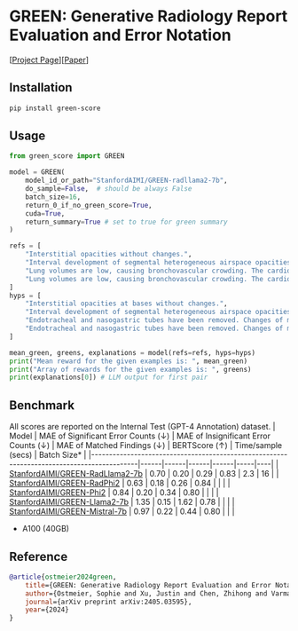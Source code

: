 # GREEN: Generative Radiology Report Evaluation and Error Notation
[[Project Page](https://stanford-aimi.github.io/green.html)][[Paper](https://arxiv.org/pdf/2405.03595)]

## Installation

```bash
pip install green-score
```

## Usage

```python
from green_score import GREEN

model = GREEN(
    model_id_or_path="StanfordAIMI/GREEN-radllama2-7b",
    do_sample=False,  # should be always False
    batch_size=16,
    return_0_if_no_green_score=True,
    cuda=True,
    return_summary=True # set to true for green summary
)

refs = [
    "Interstitial opacities without changes.",
    "Interval development of segmental heterogeneous airspace opacities throughout the lungs . No significant pneumothorax or pleural effusion . Bilateral calcified pleural plaques are scattered throughout the lungs . The heart is not significantly enlarged .",
    "Lung volumes are low, causing bronchovascular crowding. The cardiomediastinal silhouette is unremarkable. No focal consolidation, pleural effusion, or pneumothorax detected. Within the limitations of chest radiography, osseous structures are unremarkable.",
    "Lung volumes are low, causing bronchovascular crowding. The cardiomediastinal silhouette is unremarkable. No focal consolidation, pleural effusion, or pneumothorax detected. Within the limitations of chest radiography, osseous structures are unremarkable.",
]
hyps = [
    "Interstitial opacities at bases without changes.",
    "Interval development of segmental heterogeneous airspace opacities throughout the lungs . No significant pneumothorax or pleural effusion . Bilateral calcified pleural plaques are scattered throughout the lungs . The heart is not significantly enlarged .",
    "Endotracheal and nasogastric tubes have been removed. Changes of median sternotomy, with continued leftward displacement of the fourth inferiomost sternal wire. There is continued moderate-to-severe enlargement of the cardiac silhouette. Pulmonary aeration is slightly improved, with residual left lower lobe atelectasis. Stable central venous congestion and interstitial pulmonary edema. Small bilateral pleural effusions are unchanged.",
    "Endotracheal and nasogastric tubes have been removed. Changes of median sternotomy, with continued leftward displacement of the fourth inferiomost sternal wire. There is continued moderate-to-severe enlargement of the cardiac silhouette. Pulmonary aeration is slightly improved, with residual left lower lobe atelectasis. Stable central venous congestion and interstitial pulmonary edema. Small bilateral pleural effusions are unchanged.",
]

mean_green, greens, explanations = model(refs=refs, hyps=hyps)
print("Mean reward for the given examples is: ", mean_green)
print("Array of rewards for the given examples is: ", greens)
print(explanations[0]) # LLM output for first pair

```

## Benchmark

All scores are reported on the Internal Test (GPT-4 Annotation) dataset. 
| Model                                                                | MAE of Significant Error Counts (↓) | MAE of Insignificant Error Counts (↓) | MAE of Matched Findings (↓) | BERTScore (↑) | Time/sample (secs) | Batch Size* |
|-------------------------------------------------------------------------------------------|------|------|------|------|-----|----|
| [StanfordAIMI/GREEN-RadLlama2-7b](https://huggingface.co/StanfordAIMI/GREEN-RadLlama2-7b) | 0.70 | 0.20 | 0.29 | 0.83 | 2.3 | 16 |
| [StanfordAIMI/GREEN-RadPhi2](https://huggingface.co/StanfordAIMI/GREEN-RadPhi2) | 0.63 | 0.18 | 0.26 | 0.84 |  |  |
| [StanfordAIMI/GREEN-Phi2](https://huggingface.co/StanfordAIMI/GREEN-Phi2) | 0.84 | 0.20 | 0.34 | 0.80 |  |  |
| [StanfordAIMI/GREEN-Llama2-7b](https://huggingface.co/StanfordAIMI/GREEN-Llama2-7b) | 1.35 | 0.15 | 1.62 | 0.78 |  |  |
| [StanfordAIMI/GREEN-Mistral-7b](https://huggingface.co/StanfordAIMI/GREEN-Mistral-7b) | 0.97 | 0.22 | 0.44 | 0.80 |  |  |
* A100 (40GB)

## Reference

```bibtex
@article{ostmeier2024green,
    title={GREEN: Generative Radiology Report Evaluation and Error Notation},
    author={Ostmeier, Sophie and Xu, Justin and Chen, Zhihong and Varma, Maya and Blankemeier, Louis and Bluethgen, Christian and Michalson, Arne Edward and Moseley, Michael and Langlotz, Curtis and Chaudhari, Akshay S and others},
    journal={arXiv preprint arXiv:2405.03595},
    year={2024}
}
```

